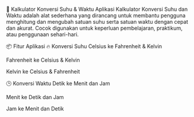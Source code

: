 🔢 Kalkulator Konversi Suhu & Waktu
Aplikasi Kalkulator Konversi Suhu dan Waktu adalah alat sederhana yang dirancang untuk membantu pengguna menghitung dan mengubah satuan suhu serta satuan waktu dengan cepat dan akurat. Cocok digunakan untuk keperluan pembelajaran, praktikum, atau penggunaan sehari-hari.

📦 Fitur Aplikasi
🔥 Konversi Suhu
Celsius ke Fahrenheit & Kelvin

Fahrenheit ke Celsius & Kelvin

Kelvin ke Celsius & Fahrenheit

🕒 Konversi Waktu
Detik ke Menit dan Jam

Menit ke Detik dan Jam

Jam ke Menit dan Detik
